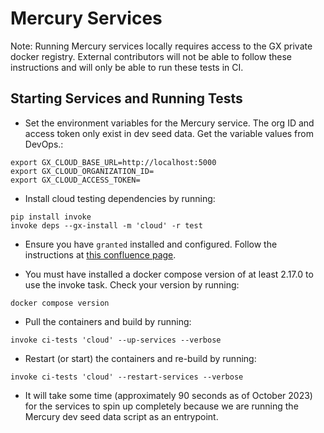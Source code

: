 # Mercury Services

Note: Running Mercury services locally requires access to the GX private docker registry.
      External contributors will not be able to follow these instructions and will only be able to run these tests in CI.

## Starting Services and Running Tests

- Set the environment variables for the Mercury service. The org ID and access token only exist in dev seed data. Get the variable values from DevOps.:

```shell
export GX_CLOUD_BASE_URL=http://localhost:5000
export GX_CLOUD_ORGANIZATION_ID=
export GX_CLOUD_ACCESS_TOKEN=
```

- Install cloud testing dependencies by running:

```shell
pip install invoke
invoke deps --gx-install -m 'cloud' -r test
```

- Ensure you have `granted` installed and configured. Follow the instructions at [this confluence page](https://greatexpectations.atlassian.net/wiki/spaces/SUP/pages/450068501/Granted+for+AWS+Access).

- You must have installed a docker compose version of at least 2.17.0 to use the invoke task. Check your version by running:

```shell
docker compose version
```

- Pull the containers and build by running:

```shell
invoke ci-tests 'cloud' --up-services --verbose
```

- Restart (or start) the containers and re-build by running:

```shell
invoke ci-tests 'cloud' --restart-services --verbose
```

- It will take some time (approximately 90 seconds as of October 2023) for the services to spin up completely because we are running the Mercury dev seed data script as an entrypoint.
